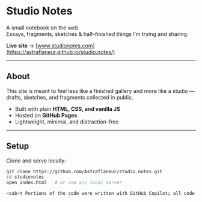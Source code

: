 # Studio Notes

A small notebook on the web.  
Essays, fragments, sketches & half-finished things I’m trying and sharing.  

**Live site** → [www.studionotes.com](https://astraflaneur.github.io/studio.notes/)

---

## About
This site is meant to feel less like a finished gallery and more like a studio —  
drafts, sketches, and fragments collected in public.  

- Built with plain **HTML, CSS, and vanilla JS**  
- Hosted on **GitHub Pages**  
- Lightweight, minimal, and distraction-free  

---

## Setup
Clone and serve locally:

```bash
git clone https://github.com/Astraflaneur/studio.notes.git
cd studionotes
open index.html   # or use any local server

<sub>† Portions of the code were written with GitHub Copilot; all code was reviewed and verified by the author.</sub>
